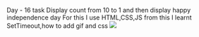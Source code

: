 Day - 16 task
  Display count from 10 to 1 and then display happy independence day 
  For this I use HTML,CSS,JS from this I learnt SetTimeout,how to add gif and css
  <img src="https://github.com/Gomathy-Shanmugam/DAY-16/assets/113160365/8a0b014c-874a-45da-ac48-cf3531d8356c">

